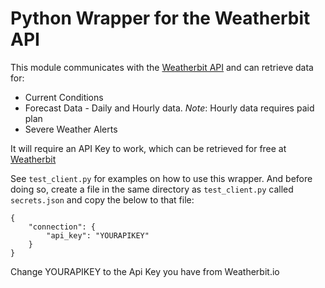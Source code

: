 # Python Wrapper for the Weatherbit API
This module communicates with the [Weatherbit API](https://www.weatherbit.io/api) and can retrieve data for:

* Current Conditions
* Forecast Data - Daily and Hourly data. *Note*: Hourly data requires paid plan
* Severe Weather Alerts

It will require an API Key to work, which can be retrieved for free at [Weatherbit](https://www.weatherbit.io/account/create)

See `test_client.py` for examples on how to use this wrapper. And before doing so, create a file in the same directory as `test_client.py` called `secrets.json` and copy the below to that file:

````
{
    "connection": {
        "api_key": "YOURAPIKEY"
    }
}
````
Change YOURAPIKEY to the Api Key you have from Weatherbit.io
